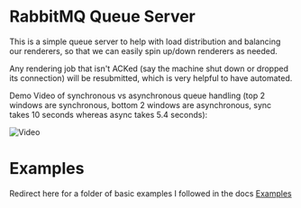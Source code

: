 # RabbitMQ Queue Server

This is a simple queue server to help with load distribution and balancing our renderers, so that we can easily spin up/down renderers as needed.

Any rendering job that isn't ACKed (say the machine shut down or dropped its connection) will be resubmitted, which is very helpful to have automated.

Demo Video of synchronous vs asynchronous queue handling (top 2 windows are synchronous, bottom 2 windows are asynchronous, sync takes 10 seconds whereas async takes 5.4 seconds):

![Video](https://i.imgur.com/OnpWNbo.gif)
</br>

# Examples

Redirect here for a folder of basic examples I followed in the docs [Examples](./examples/)
